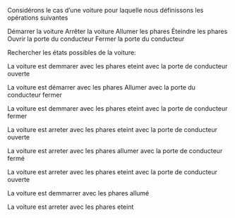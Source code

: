 Considérons le cas d’une voiture pour laquelle nous définissons les opérations suivantes

Démarrer la voiture
Arrêter la voiture
Allumer les phares
Éteindre les phares
Ouvrir la porte du conducteur
Fermer la porte du conducteur

Rechercher les états possibles de la voiture:



La voiture est demmarer avec les phares eteint avec la porte de conducteur ouverte

La voiture est démarrer avec les phares Allumer avec la porte du conducteur fermer

La voiture est demmarer avec les phares eteint avec la porte de conducteur fermer



La voiture est arreter avec les phares eteint avec la porte de conducteur ouverte

La voiture est arreter avec les phares allumer avec la porte de conducteur fermé

La voiture est arreter avec les phares eteint avec la porte de conducteur ouverte

La voiture est demmarrer avec les phares allumé

La voiture est arreter avec les phares eteint